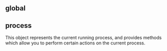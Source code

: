 ## global


## process
This object represents the current running process, and provides methods which allow you to perform certain actions on the current process.